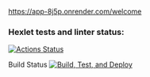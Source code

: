 https://app-8j5p.onrender.com/welcome

### Hexlet tests and linter status:
[![Actions Status](https://github.com/Shturman13/java-project-99/actions/workflows/hexlet-check.yml/badge.svg)](https://github.com/Shturman13/java-project-99/actions)

Build Status
[![Build, Test, and Deploy](https://github.com/Shturman13/java-project-99/actions/workflows/build.yml/badge.svg)](https://github.com/Shturman13/java-project-99/actions/workflows/build.yml)
